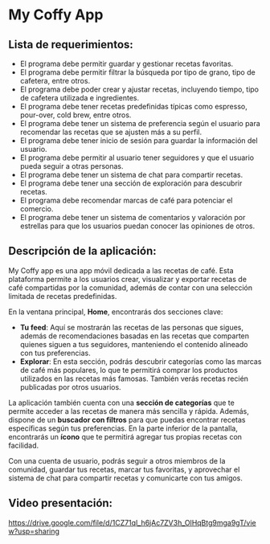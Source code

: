 # **My Coffy App**

## **Lista de requerimientos:**
- El programa debe permitir guardar y gestionar recetas favoritas.
- El programa debe permitir filtrar la búsqueda por tipo de grano, tipo de cafetera, entre otros.
- El programa debe poder crear y ajustar recetas, incluyendo tiempo, tipo de cafetera utilizada e ingredientes.
- El programa debe tener recetas predefinidas típicas como espresso, pour-over, cold brew, entre otros.
- El programa debe tener un sistema de preferencia según el usuario para recomendar las recetas que se ajusten más a su perfil.
- El programa debe tener inicio de sesión para guardar la información del usuario.
- El programa debe permitir al usuario tener seguidores y que el usuario pueda seguir a otras personas.
- El programa debe tener un sistema de chat para compartir recetas.
- El programa debe tener una sección de exploración para descubrir recetas.
- El programa debe recomendar marcas de café para potenciar el comercio.
- El programa debe tener un sistema de comentarios y valoración por estrellas para que los usuarios puedan conocer las opiniones de otros.

## **Descripción de la aplicación:**
My Coffy app es una app móvil dedicada a las recetas de café. Esta plataforma permite a los usuarios crear, visualizar y exportar recetas de café compartidas por la comunidad, además de contar con una selección limitada de recetas predefinidas.

En la ventana principal, **Home**, encontrarás dos secciones clave:
- **Tu feed**: Aquí se mostrarán las recetas de las personas que sigues, además de recomendaciones basadas en las recetas que comparten quienes siguen a tus seguidores, manteniendo el contenido alineado con tus preferencias.
- **Explorar**: En esta sección, podrás descubrir categorías como las marcas de café más populares, lo que te permitirá comprar los productos utilizados en las recetas más famosas. También verás recetas recién publicadas por otros usuarios.

La aplicación también cuenta con una **sección de categorías** que te permite acceder a las recetas de manera más sencilla y rápida. Además, dispone de un **buscador con filtros** para que puedas encontrar recetas específicas según tus preferencias. En la parte inferior de la pantalla, encontrarás un **ícono** que te permitirá agregar tus propias recetas con facilidad.

Con una cuenta de usuario, podrás seguir a otros miembros de la comunidad, guardar tus recetas, marcar tus favoritas, y aprovechar el sistema de chat para compartir recetas y comunicarte con tus amigos.

## **Video presentación:**
https://drive.google.com/file/d/1CZ71ql_h6jAc7ZV3h_OlHqBtg9mga9gT/view?usp=sharing 
